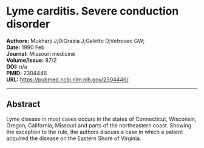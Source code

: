 # Lyme carditis. Severe conduction disorder

**Authors:** Mukharji J;DiGrazia J;Galetto D;Vetrovec GW;  
**Date:** 1990 Feb  
**Journal:** Missouri medicine  
**Volume/Issue:** 87/2  
**DOI:** n/a  
**PMID:** 2304446  
**URL:** https://pubmed.ncbi.nlm.nih.gov/2304446/

---

## Abstract

Lyme disease in most cases occurs in the states of Connecticut, Wisconsin, Oregon, California, Missouri and parts of the northeastern coast. Showing the exception to the rule, the authors discuss a case in which a patient acquired the disease on the Eastern Shore of Virginia.
